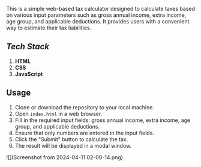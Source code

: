 This is a simple web-based tax calculator designed to calculate taxes based on various input parameters such as gross annual income, extra income, age group, and applicable deductions.
It provides users with a convenient way to estimate their tax liabilities.


## *Tech Stack*
1. **HTML**
2. **CSS**
3. **JavaScript**


## Usage

1. Clone or download the repository to your local machine.
2. Open `index.html` in a web browser.
3. Fill in the required input fields: gross annual income, extra income, age group, and applicable deductions.
4. Ensure that only numbers are entered in the input fields.
5. Click the "Submit" button to calculate the tax.
6. The result will be displayed in a modal window.

![](Screenshot from 2024-04-11 02-00-14.png)
